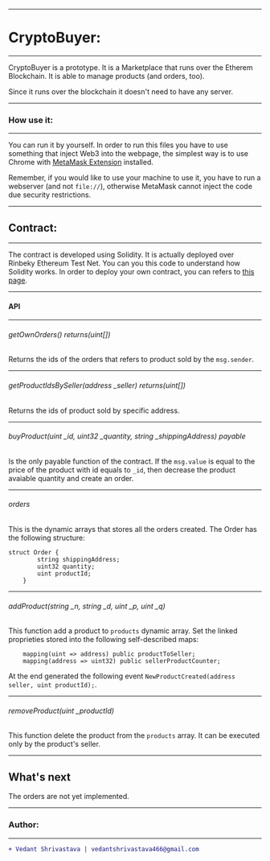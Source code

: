 ___________________________________________________________________________________________________________________________________
# CryptoBuyer:
___________________________________________________________________________________________________________________________
CryptoBuyer is a prototype. It is a Marketplace that runs over the Etherem Blockchain. It is able to manage products (and orders, too).

Since it runs over the blockchain it doesn't need to have any server.
___________________________________________________________________________________________________________________________________
### How use it:
___________________________________________________________________________________________________________________________________
You can run it by yourself.
In order to run this files you have to use something that inject Web3 into the webpage, the simplest way is to use Chrome with [MetaMask Extension](https://chrome.google.com/webstore/detail/metamask/nkbihfbeogaeaoehlefnkodbefgpgknn) installed.

Remember, if you would like to use your machine to use it, you have to run a webserver (and not `file://`), otherwise MetaMask cannot inject the code due security restrictions.
___________________________________________________________________________________________________________________________________
## Contract:
___________________________________________________________________________________________________________________________________
The contract is developed using Solidity. It is actually deployed over Rinbeky Ethereum Test Net. You can you this code to understand how Solidity works. In order to deploy your own contract, you can refers to [this page]().
___________________________________________________________________________________________________________________________________
#### API
___________________________________________________________________________________________________________________________________
###### getOwnOrders() returns(uint[])
Returns the ids of the orders that refers to product sold by the `msg.sender`.
___________________________________________________________________________________________________________________________________
###### getProductIdsBySeller(address \_seller) returns(uint[])
Returns the ids of product sold by specific address.
___________________________________________________________________________________________________________________________________
###### buyProduct(uint \_id, uint32 \_quantity, string \_shippingAddress) payable
Is the only payable function of the contract. If the `msg.value` is equal to the price of the product with id equals to `_id`, then decrease the product avaiable quantity and create an order.
___________________________________________________________________________________________________________________________________
###### orders
This is the dynamic arrays that stores all the orders created. The Order has the following structure:

```solidity
struct Order {
        string shippingAddress;
        uint32 quantity;
        uint productId;
    }
```
___________________________________________________________________________________________________________________________________
###### addProduct(string \_n, string \_d, uint \_p, uint \_q)
This function add a product to `products` dynamic array. Set the linked proprieties stored into the following self-described maps:

```solidity
	mapping(uint => address) public productToSeller;
    mapping(address => uint32) public sellerProductCounter;
```

At the end generated the following event `NewProductCreated(address seller, uint productId);`.
___________________________________________________________________________________________________________________________________
###### removeProduct(uint \_productId)
This function delete the product from the `products` array. It can be executed only by the product's seller.
___________________________________________________________________________________________________________________________________
## What's next
The orders are not yet implemented.
___________________________________________________________________________________________________________________________________
### Author:
----------------------------------
```diff
+ Vedant Shrivastava | vedantshrivastava466@gmail.com
````
